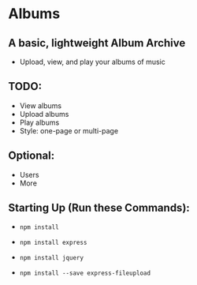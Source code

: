 # Albums

## A basic, lightweight Album Archive
  - Upload, view, and play your albums of music

## TODO:
  - View albums
  - Upload albums
  - Play albums
  - Style: one-page or multi-page

## Optional:
  - Users
  - More

## Starting Up (Run these Commands):
  - <code>npm install</code>

  - <code>npm install express</code>

  - <code>npm install jquery</code>

  - <code>npm install --save express-fileupload</code>
